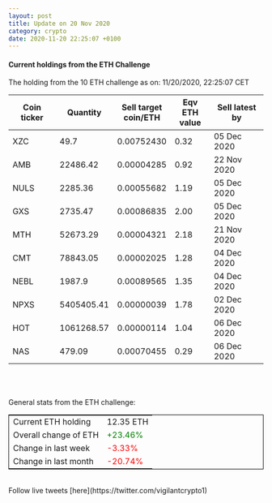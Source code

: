 ```yaml
---
layout: post
title: Update on 20 Nov 2020
category: crypto
date: 2020-11-20 22:25:07 +0100
---
```

<!-- Global site tag (gtag.js) - Google Analytics -->
<script async src="https://www.googletagmanager.com/gtag/js?id=UA-103831149-5"></script>
<script>
  window.dataLayer = window.dataLayer || [];
  function gtag(){dataLayer.push(arguments);}
  gtag('js', new Date());

  gtag('config', 'UA-103831149-5');
</script>


#### Current holdings from the ETH Challenge

The holding from the 10 ETH challenge as on: 11/20/2020, 22:25:07 CET

|Coin ticker|Quantity|Sell target<br>coin/ETH|Eqv ETH<br>value|Sell latest by|
|-----------|--------|-----------|-----------|--------------|
XZC|49.7|  0.00752430|0.32|05 Dec 2020|
AMB|22486.42|  0.00004285|0.92|22 Nov 2020|
NULS|2285.36|  0.00055682|1.19|05 Dec 2020|
GXS|2735.47|  0.00086835|2.00|05 Dec 2020|
MTH|52673.29|  0.00004321|2.18|21 Nov 2020|
CMT|78843.05|  0.00002025|1.28|04 Dec 2020|
NEBL|1987.9|  0.00089565|1.35|04 Dec 2020|
NPXS|5405405.41|  0.00000039|1.78|02 Dec 2020|
HOT|1061268.57|  0.00000114|1.04|06 Dec 2020|
NAS|479.09|  0.00070455|0.29|06 Dec 2020|

<br>
<br>
<br>
General stats from the ETH challenge:

<table style="border:1px solid black;margin-left:auto;margin-right:auto;">
	<tbody>
	<tr>
		<td>Current ETH holding</td>
		<td>     12.35 ETH</td>
	</tr>
	<tr>
		<td>Overall change of ETH</td>
		<td><font color="green">+23.46%</font></td>
	</tr>
	<tr>
		<td>Change in last week</td>
		<td><font color="red">-3.33%</font></td>
	</tr>
	<tr>
		<td>Change in last month</td>
		<td><font color="red">-20.74%</font></td>
	</tr>
	</tbody>
</table>

<br>
Follow live tweets [here](https://twitter.com/vigilantcrypto1)
<br>
<br>